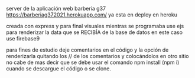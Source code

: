 server de la aplicación web barberia g37
https://barberiag372021.herokuapp.com/        ya esta en deploy en heroku 

creada con express y para final visuales mientras se programaba use ejs para renderizar la data que se RECIBÍA de la base de datos en este caso use firebase9

para fines de estudio deje comentarios en el código y la opción de renderizarla quitando los // de los comentarios y colocándolos en otro sitio no cabe de mas decir que se debe usar el comando npm install (npm i) cuando se descargue el código o se clone.
